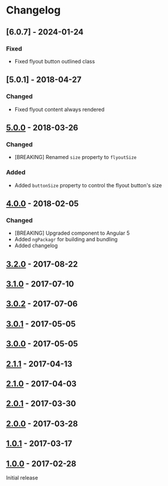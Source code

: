 # Changelog

## [6.0.7] - 2024-01-24

### Fixed

- Fixed flyout button outlined class

## [5.0.1] - 2018-04-27
### Changed
- Fixed flyout content always rendered

## [5.0.0] - 2018-03-26
### Changed
- [BREAKING] Renamed `size` property to `flyoutSize`

### Added
- Added `buttonSize` property to control the flyout button's size


## [4.0.0] - 2018-02-05
### Changed
- [BREAKING] Upgraded component to Angular 5
- Added `ngPackagr` for building and bundling
- Added changelog

## [3.2.0] - 2017-08-22

## [3.1.0] - 2017-07-10

## [3.0.2] - 2017-07-06

## [3.0.1] - 2017-05-05

## [3.0.0] - 2017-05-05

## [2.1.1] - 2017-04-13

## [2.1.0] - 2017-04-03

## [2.0.1] - 2017-03-30

## [2.0.0] - 2017-03-28

## [1.0.1] - 2017-03-17

## [1.0.0] - 2017-02-28
Initial release


[5.0.0]: https://bitbucket.antwerpen.be/projects/AUI/repos/flyout-button_component_angular/browse?at=refs%2Ftags%2Fv5.0.0
[4.0.0]: https://bitbucket.antwerpen.be/projects/AUI/repos/flyout-button_component_angular/browse?at=refs%2Ftags%2Fv4.0.0
[3.2.0]: https://bitbucket.antwerpen.be/projects/AUI/repos/flyout-button_component_angular/browse?at=refs%2Ftags%2Fv3.2.0
[3.1.0]: https://bitbucket.antwerpen.be/projects/AUI/repos/flyout-button_component_angular/browse?at=refs%2Ftags%2Fv3.1.0
[3.0.2]: https://bitbucket.antwerpen.be/projects/AUI/repos/flyout-button_component_angular/browse?at=refs%2Ftags%2Fv3.0.2
[3.0.1]: https://bitbucket.antwerpen.be/projects/AUI/repos/flyout-button_component_angular/browse?at=refs%2Ftags%2Fv3.0.1
[3.0.0]: https://bitbucket.antwerpen.be/projects/AUI/repos/flyout-button_component_angular/browse?at=refs%2Ftags%2Fv3.0.0
[2.1.1]: https://bitbucket.antwerpen.be/projects/AUI/repos/flyout-button_component_angular/browse?at=refs%2Ftags%2Fv2.1.1
[2.1.0]: https://bitbucket.antwerpen.be/projects/AUI/repos/flyout-button_component_angular/browse?at=refs%2Ftags%2Fv2.1.0
[2.0.1]: https://bitbucket.antwerpen.be/projects/AUI/repos/flyout-button_component_angular/browse?at=refs%2Ftags%2Fv2.0.1
[2.0.0]: https://bitbucket.antwerpen.be/projects/AUI/repos/flyout-button_component_angular/browse?at=refs%2Ftags%2Fv2.0.0
[1.0.1]: https://bitbucket.antwerpen.be/projects/AUI/repos/flyout-button_component_angular/browse?at=refs%2Ftags%2Fv1.0.1
[1.0.0]: https://bitbucket.antwerpen.be/projects/AUI/repos/flyout-button_component_angular/browse?at=refs%2Ftags%2Fv1.0.0
